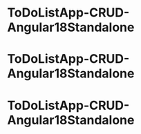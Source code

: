 # ToDoListApp-CRUD-Angular18Standalone
# ToDoListApp-CRUD-Angular18Standalone
# ToDoListApp-CRUD-Angular18Standalone

